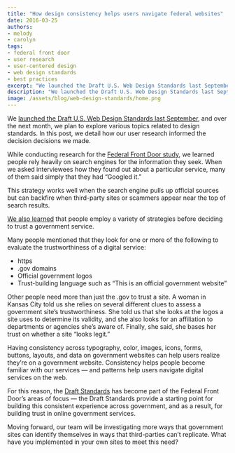 ```yaml
---
title: "How design consistency helps users navigate federal websites"
date: 2016-03-25
authors:
- melody
- carolyn
tags:
- federal front door
- user research
- user-centered design
- web design standards
- best practices
excerpt: "We launched the Draft U.S. Web Design Standards last September, and over the next month, we plan to explore various topics related to design standards. In this post, we detail how our user research informed the decision decisions we made."
description: "We launched the Draft U.S. Web Design Standards last September, and over the next month, we plan to explore various topics related to design standards. In this post, we detail how our user research informed the decision decisions we made."
image: /assets/blog/web-design-standards/home.png
---
```


We [launched the Draft U.S. Web Design Standards last
September](https://18f.gsa.gov/2015/09/28/web-design-standards/), and over
the next month, we plan to explore various topics related to design
standards. In this post, we detail how our user research informed the
decision decisions we made.

While conducting research for the [Federal Front Door
study](https://labs.usa.gov/), we learned people rely heavily on search
engines for the information they seek. When we asked interviewees how
they found out about a particular service, many of them said simply that
they had “Googled it.”

This strategy works well when the search engine pulls up official
sources but can backfire when third-party sites or scammers appear near
the top of search results.

[We also
learned](https://18f.gsa.gov/2016/03/09/trust-as-a-two-way-street/)
that people employ a variety of strategies before deciding to trust a
government service.

Many people mentioned that they look for one or more of the following to
evaluate the trustworthiness of a digital service:

-   https
-   .gov domains
-   Official government logos
-   Trust-building language such as “This is an official government website”

Other people need more than just the .gov to trust a site. A woman in
Kansas City told us she relies on several different clues to assess a
government site’s trustworthiness. She told us that she looks at the
logos a site uses to determine its validity, and she also looks for an
affiliation to departments or agencies she’s aware of. Finally, she
said, she bases her trust on whether a site “looks legit.”

Having consistency across typography, color, images, icons, forms,
buttons, layouts, and data on government websites can help users realize
they’re on a government website. Consistency helps people become
familiar with our services — and patterns help users navigate digital
services on the web.

For this reason, the [Draft Standards](https://playbook.cio.gov/designstandards/) has become part of the Federal
Front Door’s areas of focus — the Draft Standards provide a starting
point for building this consistent experience across government, and as
a result, for building trust in online government services.

Moving forward, our team will be investigating more ways that government
sites can identify themselves in ways that third-parties can’t
replicate. What have you implemented in your own sites to meet this
need?
